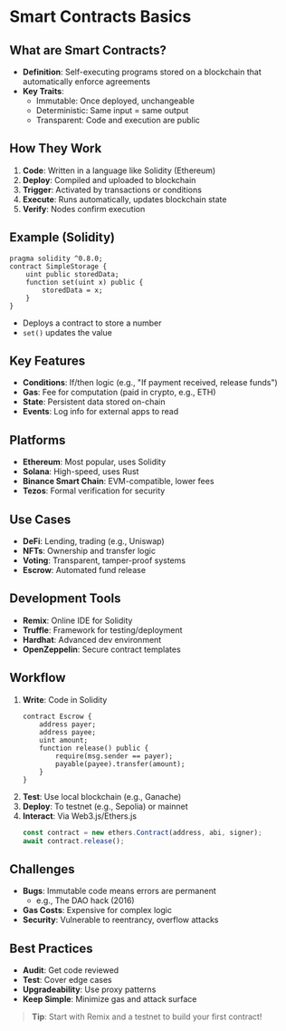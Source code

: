 # Smart Contracts Basics

## What are Smart Contracts?
- **Definition**: Self-executing programs stored on a blockchain that automatically enforce agreements
- **Key Traits**:
  - Immutable: Once deployed, unchangeable
  - Deterministic: Same input = same output
  - Transparent: Code and execution are public

## How They Work
1. **Code**: Written in a language like Solidity (Ethereum)
2. **Deploy**: Compiled and uploaded to blockchain
3. **Trigger**: Activated by transactions or conditions
4. **Execute**: Runs automatically, updates blockchain state
5. **Verify**: Nodes confirm execution

## Example (Solidity)
```solidity
pragma solidity ^0.8.0;
contract SimpleStorage {
    uint public storedData;
    function set(uint x) public {
        storedData = x;
    }
}
```
- Deploys a contract to store a number
- `set()` updates the value

## Key Features
- **Conditions**: If/then logic (e.g., "If payment received, release funds")
- **Gas**: Fee for computation (paid in crypto, e.g., ETH)
- **State**: Persistent data stored on-chain
- **Events**: Log info for external apps to read

## Platforms
- **Ethereum**: Most popular, uses Solidity
- **Solana**: High-speed, uses Rust
- **Binance Smart Chain**: EVM-compatible, lower fees
- **Tezos**: Formal verification for security

## Use Cases
- **DeFi**: Lending, trading (e.g., Uniswap)
- **NFTs**: Ownership and transfer logic
- **Voting**: Transparent, tamper-proof systems
- **Escrow**: Automated fund release

## Development Tools
- **Remix**: Online IDE for Solidity
- **Truffle**: Framework for testing/deployment
- **Hardhat**: Advanced dev environment
- **OpenZeppelin**: Secure contract templates

## Workflow
1. **Write**: Code in Solidity
   ```solidity
   contract Escrow {
       address payer;
       address payee;
       uint amount;
       function release() public {
           require(msg.sender == payer);
           payable(payee).transfer(amount);
       }
   }
   ```
2. **Test**: Use local blockchain (e.g., Ganache)
3. **Deploy**: To testnet (e.g., Sepolia) or mainnet
4. **Interact**: Via Web3.js/Ethers.js
   ```javascript
   const contract = new ethers.Contract(address, abi, signer);
   await contract.release();
   ```

## Challenges
- **Bugs**: Immutable code means errors are permanent
  - e.g., The DAO hack (2016)
- **Gas Costs**: Expensive for complex logic
- **Security**: Vulnerable to reentrancy, overflow attacks

## Best Practices
- **Audit**: Get code reviewed
- **Test**: Cover edge cases
- **Upgradeability**: Use proxy patterns
- **Keep Simple**: Minimize gas and attack surface

> **Tip**: Start with Remix and a testnet to build your first contract!